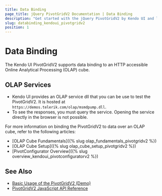 ```yaml
---
title: Data Binding
page_title: jQuery PivotGridV2 Documentation | Data Binding
description: "Get started with the jQuery PivotGridV2 by Kendo UI and learn about the OLAP cube configuration for performing data binding."
slug: databinding_kendoui_pivotgridv2
position: 1
---
```


# Data Binding

The Kendo UI PivotGridV2 supports data binding to an HTTP accessible Online Analytical Processing (OLAP) cube.

## OLAP Services

* Kendo UI provides an OLAP service dll that you can be use to test the PivotGridV2. It is hosted at `https://demos.telerik.com/olap/msmdpump.dll`. 
* To see the responses, you must query the service. Opening the service directly in the browser is not possible. 

For more information on binding the PivotGridV2 to data over an OLAP cube, refer to the following articles:

* [OLAP Cube Fundamentals]({% slug olap_fundamentals_pivotgridv2 %})
* [OLAP Cube Setup]({% slug olap_cube_setup_pivotgridv2 %})
* [PivotConfigurator Overview]({% slug overview_kendoui_pivotconfiguratorv2 %})

## See Also

* [Basic Usage of the PivotGridV2 (Demo)](https://demos.telerik.com/kendo-ui/pivotgridv2/index)
* [PivotGridV2 JavaScript API Reference](/api/javascript/ui/pivotgridv2)
